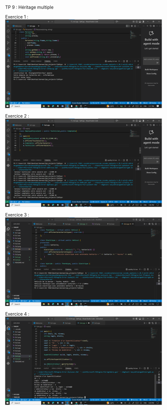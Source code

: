 TP 9 : Héritage multiple

Exercice  1 :
![image alt](https://github.com/laouysalma/Tp9Cpp/blob/main/Ex1.png?raw=true)

Exercice  2 :
![image alt](https://github.com/laouysalma/Tp9Cpp/blob/main/Ex2.png?raw=true)

Exercice  3 :
![image alt](https://github.com/laouysalma/Tp9Cpp/blob/main/Ex3.png?raw=true)

Exercice  4 :
![image alt](https://github.com/laouysalma/Tp9Cpp/blob/main/Ex4.png?raw=true)
